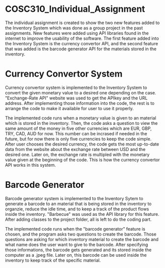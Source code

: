 # COSC310_Individual_Assignment

The individual assignment is created to show the two new features added to the Inventory System which was done as a group project in the past assignments. New features were added using API libraries found in the internet to improve the usability of the software. The first feature added into the Inventory System is the currency convertor API, and the second feature that was added is the barcode generator API for the materials stored in the inventory. 

# Currency Convertor System
Currency convertor system is implemented to the Inventory System to convert the given monetary value to a desired one depending on the case. "Exchange-Rate API" website was used to get the APIkey and the URL address. After implementing those information into the code, the rest is to arrange the code to make it available for user to use it properly. 

The implemented code runs when a monetary value is given to an material which is stored in the inventory. Then, the code asks a question to view the same amount of the money in five other currencies which are EUR, GBP, TRY, CAD, AUD for now. This number can be incrased if needed in the future, but for now there is only five currencies to keep the code simple. After user chooses the desired currency, the code gets the most up-to-date data from the website about the exchange rate between USD and the desired one. Later on, the exchange rate is multipled with the monetary value given at the beginning of the code. This is how the currency convertor API works in this system. 

# Barcode Generator
Barcode generator system is implemented to the Inventory Sytem to generate a barcode to an material that is being stored in the inventory to organzie, reduce the idle time, and to keep a track of the product flows inside the inventory. "Barbecue" was used as the API library for this feature. After adding classes to the project folder, all is left to do the coding part. 

The implemented code runs when the "barcode generator" feature is chosen, and the program asks two questions to create the barcode. Those questions are asking for which inventory material to create the barcode and what name does the user want to give to the barcode. After specifying those informations, the barcode gets generated and its stored inside the computer as a .jpeg file. Later on, this barcode can be used inside the inventory to keep track of the specific material.
